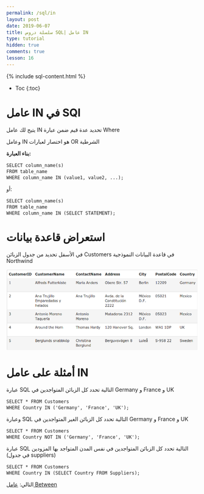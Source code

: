 ```yaml
---
permalink: /sql/in
layout: post
date: 2019-06-07
title: سلسلة دروس SQL| عامل IN
type: tutorial
hidden: true
comments: true
lesson: 16
---
```


{% include sql-content.html %}

* Toc
{:toc}


# عامل IN في SQl

يتيح لك عامل IN تحديد عدة  قيم ضمن عبارة  Where

وعامل IN هو اختصار لعبارات OR الشرطية

**بناء العبارة:**

	SELECT column_name(s)
	FROM table_name
	WHERE column_name IN (value1, value2, ...);

أو:

	SELECT column_name(s)
	FROM table_name
	WHERE column_name IN (SELECT STATEMENT);

# استعراض قاعدة  بيانات


في الأسفل تحديد من جدول الزبائن Customers في قاعدة البيانات النموذجية Northwind


![customers](/assets/customers.png) 

# أمثلة على عامل IN

عبارة SQL التالية تحدد كل الزبائن المتواجدين في Germany و France و UK

	SELECT * FROM Customers
	WHERE Country IN ('Germany', 'France', 'UK');


وعبارة SQL التالية تحدد كل الزبائن الغير المتواجدين في Germany و France و UK

	SELECT * FROM Customers
	WHERE Country NOT IN ('Germany', 'France', 'UK');

عبارة SQL التالية تحدد كل الزبائن المتواجدين في نفس المدن المتواجد بها المزودين (في جدول suppliers)

	SELECT * FROM Customers
	WHERE Country IN (SELECT Country FROM Suppliers);

التالي: [عامل Between ](between)
